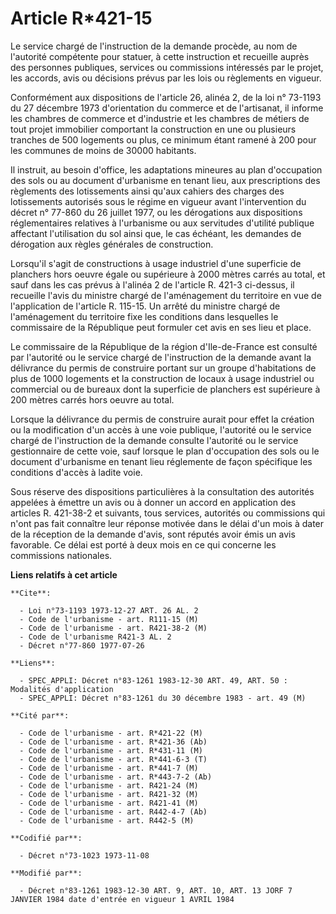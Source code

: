 # Article R*421-15

Le service chargé de l'instruction de la demande procède, au nom de l'autorité compétente pour statuer, à cette instruction
et recueille auprès des personnes publiques, services ou commissions intéressés par le projet, les accords, avis ou décisions
prévus par les lois ou règlements en vigueur.

Conformément aux dispositions de l'article 26, alinéa 2, de la loi n° 73-1193 du 27 décembre 1973 d'orientation du commerce
et de l'artisanat, il informe les chambres de commerce et d'industrie et les chambres de métiers de tout projet immobilier
comportant la construction en une ou plusieurs tranches de 500 logements ou plus, ce minimum étant ramené à 200 pour les
communes de moins de 30000 habitants.

Il instruit, au besoin d'office, les adaptations mineures au plan d'occupation des sols ou au document d'urbanisme en tenant
lieu, aux prescriptions des règlements des lotissements ainsi qu'aux cahiers des charges des lotissements autorisés sous le
régime en vigueur avant l'intervention du décret n° 77-860 du 26 juillet 1977, ou les dérogations aux dispositions
réglementaires relatives à l'urbanisme ou aux servitudes d'utilité publique affectant l'utilisation du sol ainsi que, le cas
échéant, les demandes de dérogation aux règles générales de construction.

Lorsqu'il s'agit de constructions à usage industriel d'une superficie de planchers hors oeuvre égale ou supérieure à 2000
mètres carrés au total, et sauf dans les cas prévus à l'alinéa 2 de l'article R. 421-3 ci-dessus, il recueille l'avis du
ministre chargé de l'aménagement du territoire en vue de l'application de l'article R. 115-15. Un arrêté du ministre chargé
de l'aménagement du territoire fixe les conditions dans lesquelles le commissaire de la République peut formuler cet avis en
ses lieu et place.

Le commissaire de la République de la région d'Ile-de-France est consulté par l'autorité ou le service chargé de
l'instruction de la demande avant la délivrance du permis de construire portant sur un groupe d'habitations de plus de 1000
logements et la construction de locaux à usage industriel ou commercial ou de bureaux dont la superficie de planchers est
supérieure à 200 mètres carrés hors oeuvre au total.

Lorsque la délivrance du permis de construire aurait pour effet la création ou la modification d'un accès à une voie
publique, l'autorité ou le service chargé de l'instruction de la demande consulte l'autorité ou le service gestionnaire de
cette voie, sauf lorsque le plan d'occupation des sols ou le document d'urbanisme en tenant lieu réglemente de façon
spécifique les conditions d'accès à ladite voie.

Sous réserve des dispositions particulières à la consultation des autorités appelées à émettre un avis ou à donner un accord
en application des articles R. 421-38-2 et suivants, tous services, autorités ou commissions qui n'ont pas fait connaître
leur réponse motivée dans le délai d'un mois à dater de la réception de la demande d'avis, sont réputés avoir émis un avis
favorable. Ce délai est porté à deux mois en ce qui concerne les commissions nationales.

**Liens relatifs à cet article**

	**Cite**:

	  - Loi n°73-1193 1973-12-27 ART. 26 AL. 2
	  - Code de l'urbanisme - art. R111-15 (M)
	  - Code de l'urbanisme - art. R421-38-2 (M)
	  - Code de l'urbanisme R421-3 AL. 2
	  - Décret n°77-860 1977-07-26

	**Liens**:

	  - SPEC_APPLI: Décret n°83-1261 1983-12-30 ART. 49, ART. 50 : Modalités d'application
	  - SPEC_APPLI: Décret n°83-1261 du 30 décembre 1983 - art. 49 (M)

	**Cité par**:

	  - Code de l'urbanisme - art. R*421-22 (M)
	  - Code de l'urbanisme - art. R*421-36 (Ab)
	  - Code de l'urbanisme - art. R*431-11 (M)
	  - Code de l'urbanisme - art. R*441-6-3 (T)
	  - Code de l'urbanisme - art. R*441-7 (M)
	  - Code de l'urbanisme - art. R*443-7-2 (Ab)
	  - Code de l'urbanisme - art. R421-24 (M)
	  - Code de l'urbanisme - art. R421-32 (M)
	  - Code de l'urbanisme - art. R421-41 (M)
	  - Code de l'urbanisme - art. R442-4-7 (Ab)
	  - Code de l'urbanisme - art. R442-5 (M)

	**Codifié par**:

	  - Décret n°73-1023 1973-11-08

	**Modifié par**:

	  - Décret n°83-1261 1983-12-30 ART. 9, ART. 10, ART. 13 JORF 7 JANVIER 1984 date d'entrée en vigueur 1 AVRIL 1984
